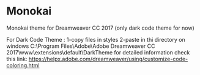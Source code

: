 # Monokai
Monokai theme for Dreamweaver CC 2017 (only dark code theme for now)


For Dark Code Theme :
1-copy files in styles
2-paste in thi directory on windows C:\Program Files\Adobe\Adobe Dreamweaver CC 2017\www\extensions\default\DarkTheme
for detailed information check this link: https://helpx.adobe.com/dreamweaver/using/customize-code-coloring.html
